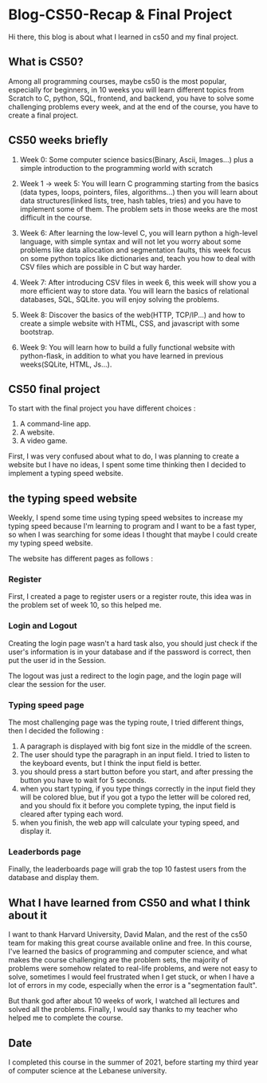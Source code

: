 # Blog-CS50-Recap & Final Project

Hi there, this blog is about what I learned in cs50 and my final project.

## What is CS50?

Among all programming courses, maybe cs50 is the most popular, especially for beginners, in 10 weeks you will learn different topics from Scratch to C, python,  SQL, frontend, and backend, you have to solve some challenging problems every week, and at the end of the course, you have to create a final project.  

## CS50 weeks briefly

1. Week 0: Some computer science basics(Binary, Ascii, Images...) plus 
a simple introduction to the programming world with scratch

2. Week 1 -> week 5: You will learn C programming starting from the basics
(data types, loops, pointers, files, algorithms...) then you will learn about data structures(linked lists, tree, hash tables, tries) and you have to implement some of them. The problem sets in those weeks are the most difficult in the course.

3. Week 6: After learning the low-level C, you will learn python a high-level language, with simple syntax and will not let you worry about some problems like data allocation and segmentation faults, this week focus on some python topics like dictionaries and, teach you how to deal with CSV files which are possible in C but way harder.

4. Week 7: After introducing CSV files in week 6, this week will show you a more efficient way to store data. You will learn the basics of relational databases, SQL, SQLite. you will enjoy solving the problems. 

5. Week 8: Discover the basics of the web(HTTP, TCP/IP...) and how to create a simple website with HTML, CSS, and javascript with some bootstrap.

6. Week 9: You will learn how to build a fully functional website with python-flask, in addition to what you have learned in previous weeks(SQLite, HTML, Js...).

## CS50 final project

To start with the final project you have different choices :
 
1. A command-line app.
2. A website.
3. A video game.

First, I was very confused about what to do, I was planning to create a website but I have no ideas, I spent some time thinking then I decided to implement a typing speed website.

## the typing speed website 

Weekly, I spend some time using typing speed websites to increase my typing speed because I'm learning to program and I want to be a fast typer, so when I was searching for some ideas I thought that maybe I could create my typing speed website.

The website has different pages as follows :


### Register

First, I created a page to register users or a register route, this idea was in the problem set of week 10, so this helped me.

### Login and Logout

Creating the login page wasn't a hard task also, you should just check if the user's information is in your database and if the password is correct, then put the user id in the Session.

The logout was just a redirect to the login page, and the login page will clear the session for the user.

### Typing speed page

The most challenging page was the typing route, I tried different things, then I decided the following :

1. A paragraph is displayed with big font size in the middle of the screen.
2. The user should type the paragraph in an input field. I tried to listen to the keyboard events, but I think the input field is better.
3. you should press a start button before you start, and after pressing the button you have to wait for 5 seconds.
4. when you start typing, if you type things correctly in the input field they will be colored blue, but if you got a typo the letter will be colored red, and you should fix it before you complete typing, the input field is cleared after typing each word.
5. when you finish, the web app will calculate your typing speed, and display it.

### Leaderbords page 

Finally, the leaderboards page will grab the top 10 fastest users from the database and display them.

## What I have learned from CS50 and what I think about it

I want to thank Harvard University, David Malan, and the rest of the cs50 team for making this great course available online and free. In this course, I've learned the basics of programming and computer science, and what makes the course challenging are the problem sets, the majority of problems were somehow related to real-life problems, and were not easy to solve,  sometimes I would feel frustrated when I get stuck, or when I have a lot of errors in my code, especially when the error is a "segmentation fault". 

But thank god after about 10 weeks of work, I watched all lectures and solved all the problems. Finally, I would say thanks to my teacher who helped me to complete the course.

## Date

I completed this course in the summer of 2021, before starting my third year of computer science at the Lebanese university.